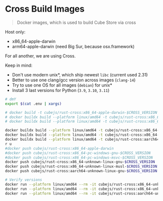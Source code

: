 Cross Build Images
==================

> Docker images, which is used to build Cube Store via cross

Host only:

- x86_64-apple-darwin
- arm64-apple-darwin (need Big Sur, because osx.framework)

For all another, we are using Cross.

Keep in mind:

- Don't use modern unix*, which ship newest `libc` (current used 2.31)
- Better to use one clang/gcc version across images (`clang-14`)
- Try to use one OS for all images (`debian`) for unix*
- Install 3 last versions for Python (`3.9`, `3.10`, `3.11`)

```sh
# dmY
export $(cat .env | xargs)

# docker build -t cubejs/rust-cross:x86_64-apple-darwin-$CROSS_VERSION -f x86_64-apple-darwin.Dockerfile .
# docker buildx build --platform linux/amd64 -t cubejs/rust-cross:x86_64-pc-windows-gnu-$CROSS_VERSION -f x86_64-pc-windows-gnu.Dockerfile .
# docker buildx build --platform linux/amd64 -t cubejs/rust-cross:x86_64-pc-windows-msvc-$CROSS_VERSION -f x86_64-pc-windows-msvc.Dockerfile .

docker buildx build --platform linux/amd64 -t cubejs/rust-cross:x86_64-unknown-linux-gnu-$CROSS_VERSION -f x86_64-unknown-linux-gnu.Dockerfile .
docker buildx build --platform linux/amd64 -t cubejs/rust-cross:x86_64-unknown-linux-musl-$CROSS_VERSION -f x86_64-unknown-linux-musl.Dockerfile .
docker buildx build --platform linux/amd64 -t cubejs/rust-cross:aarch64-unknown-linux-gnu-$CROSS_VERSION -f aarch64-unknown-linux-gnu.Dockerfile .
r u
#docker push cubejs/rust-cross:x86_64-apple-darwin
#docker push cubejs/rust-cross:x86_64-pc-windows-gnu-$CROSS_VERSION
#docker push cubejs/rust-cross:x86_64-pc-windows-msvc-$CROSS_VERSION
docker push cubejs/rust-cross:x86_64-unknown-linux-gnu-$CROSS_VERSION
docker push cubejs/rust-cross:x86_64-unknown-linux-musl-$CROSS_VERSION
docker push cubejs/rust-cross:aarch64-unknown-linux-gnu-$CROSS_VERSION

# Verify versions
docker run --platform linux/amd64 --rm -it cubejs/rust-cross:x86_64-unknown-linux-gnu-$CROSS_VERSION cc --version
docker run --platform linux/amd64 --rm -it cubejs/rust-cross:x86_64-unknown-linux-gnu-buster-$CROSS_VERSION cc --version
docker run --platform linux/amd64 --rm -it cubejs/rust-cross:aarch64-unknown-linux-gnu-$CROSS_VERSION cc --version
```
